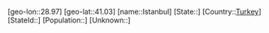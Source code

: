 ﻿---
location: [41.03,28.97]
type: City
tags:
- geo/City


SpocWebEntityId: 31141
isDeleted: false
confidential: public

---
[geo-lon::28.97]
[geo-lat::41.03]
[name::Istanbul]
[State::]
[Country::[Turkey](geo/Continent/Europe/Turkey.md)]
[StateId::]
[Population::]
[Unknown::]

